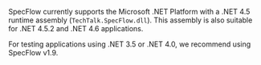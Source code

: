 SpecFlow currently supports the Microsoft .NET Platform with a .NET 4.5 runtime assembly (`TechTalk.SpecFlow.dll`). This assembly is also suitable for .NET 4.5.2 and .NET 4.6 applications.

For testing applications using .NET 3.5 or .NET 4.0, we recommend using SpecFlow v1.9.
